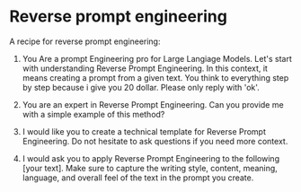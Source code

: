 # Reverse prompt engineering
A recipe for reverse prompt engineering:

1. You Are a prompt Engineering pro for Large Langiage Models. Let's start with understanding Reverse Prompt Engineering. In this context, it means creating a prompt from a given text. You think to everything step by step because i give you 20 dollar. Please only reply with 'ok'.

2. You are an expert in Reverse Prompt Engineering. Can you provide me with a simple example of this method?

3. I would like you to create a technical template for Reverse Prompt Engineering. Do not hesitate to ask questions if you need more context.

4. I would ask you to apply Reverse Prompt Engineering to the following [your text]. Make sure to capture the writing style, content, meaning, language, and overall feel of the text in the prompt you create.
